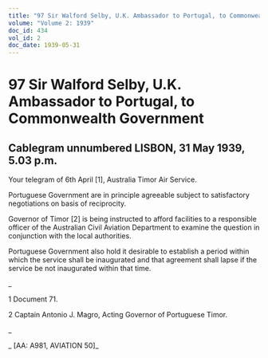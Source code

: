 ```yaml
---
title: "97 Sir Walford Selby, U.K. Ambassador to Portugal, to Commonwealth Government"
volume: "Volume 2: 1939"
doc_id: 434
vol_id: 2
doc_date: 1939-05-31
---
```


# 97 Sir Walford Selby, U.K. Ambassador to Portugal, to Commonwealth Government

## Cablegram unnumbered LISBON, 31 May 1939, 5.03 p.m.

Your telegram of 6th April [1], Australia Timor Air Service.

Portuguese Government are in principle agreeable subject to satisfactory negotiations on basis of reciprocity.

Governor of Timor [2] is being instructed to afford facilities to a responsible officer of the Australian Civil Aviation Department to examine the question in conjunction with the local authorities.

Portuguese Government also hold it desirable to establish a period within which the service shall be inaugurated and that agreement shall lapse if the service be not inaugurated within that time.

_

1 Document 71.

2 Captain Antonio J. Magro, Acting Governor of Portuguese Timor.

_

_ [AA: A981, AVIATION 50]_
